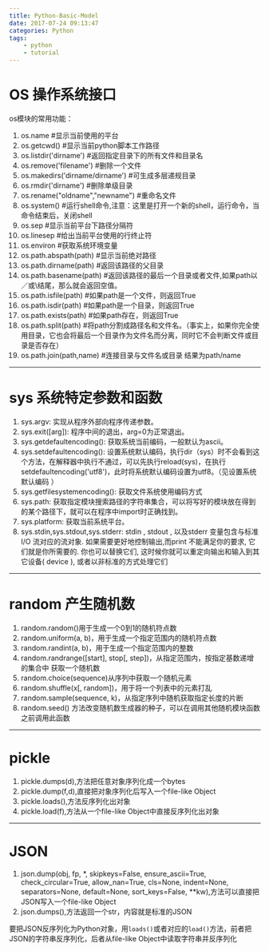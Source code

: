 ```yaml
---
title: Python-Basic-Model
date: 2017-07-24 09:13:47
categories: Python
tags: 
    - python
    - tutorial
---
```



# OS 操作系统接口

os模块的常用功能：

1.  os.name      #显示当前使用的平台
2.  os.getcwd()      #显示当前python脚本工作路径
3.  os.listdir('dirname')        #返回指定目录下的所有文件和目录名
4.  os.remove('filename')       #删除一个文件
5.  os.makedirs('dirname/dirname')     #可生成多层递规目录
6.  os.rmdir('dirname')     #删除单级目录
7.  os.rename("oldname","newname")    #重命名文件
8.  os.system()    #运行shell命令,注意：这里是打开一个新的shell，运行命令，当命令结束后，关闭shell
9.  os.sep    #显示当前平台下路径分隔符
10.  os.linesep    #给出当前平台使用的行终止符
11.  os.environ    #获取系统环境变量
12.  os.path.abspath(path)    #显示当前绝对路径
13.  os.path.dirname(path)    #返回该路径的父目录
14.  os.path.basename(path)    #返回该路径的最后一个目录或者文件,如果path以／或\结尾，那么就会返回空值。
15.  os.path.isfile(path)     #如果path是一个文件，则返回True
16.  os.path.isdir(path)    #如果path是一个目录，则返回True
17.  os.path.exists(path)    #如果path存在，则返回True
18.  os.path.split(path)  #将path分割成路径名和文件名。（事实上，如果你完全使用目录，它也会将最后一个目录作为文件名而分离，同时它不会判断文件或目录是否存在）
19.  os.path.join(path,name)   #连接目录与文件名或目录 结果为path/name


---

# sys 系统特定参数和函数

1.  sys.argv: 实现从程序外部向程序传递参数。
2.  sys.exit([arg]): 程序中间的退出，arg=0为正常退出。
3.  sys.getdefaultencoding(): 获取系统当前编码，一般默认为ascii。
4.  sys.setdefaultencoding(): 设置系统默认编码，执行dir（sys）时不会看到这个方法，在解释器中执行不通过，可以先执行reload(sys)，在执行 setdefaultencoding('utf8')，此时将系统默认编码设置为utf8。（见设置系统默认编码 ）
5.  sys.getfilesystemencoding(): 获取文件系统使用编码方式
6.  sys.path: 获取指定模块搜索路径的字符串集合，可以将写好的模块放在得到的某个路径下，就可以在程序中import时正确找到。
7.  sys.platform: 获取当前系统平台。
8.  sys.stdin,sys.stdout,sys.stderr: stdin , stdout , 以及stderr 变量包含与标准I/O 流对应的流对象. 如果需要更好地控制输出,而print 不能满足你的要求, 它们就是你所需要的. 你也可以替换它们, 这时候你就可以重定向输出和输入到其它设备( device ), 或者以非标准的方式处理它们


---

# random 产生随机数

1.  random.random()用于生成一个0到1的随机符点数
2.  random.uniform(a, b)，用于生成一个指定范围内的随机符点数
3.  random.randint(a, b)，用于生成一个指定范围内的整数
4.  random.randrange([start], stop[, step])，从指定范围内，按指定基数递增的集合中 获取一个随机数
5.  random.choice(sequence)从序列中获取一个随机元素
6.  random.shuffle(x[, random])，用于将一个列表中的元素打乱
7.  random.sample(sequence, k)，从指定序列中随机获取指定长度的片断
8.  random.seed() 方法改变随机数生成器的种子，可以在调用其他随机模块函数之前调用此函数


---

# pickle

1.  pickle.dumps(d),方法把任意对象序列化成一个bytes
2.  pickle.dump(f,d),直接把对象序列化后写入一个file-like Object
3.  pickle.loads(),方法反序列化出对象
4.  pickle.load(f),方法从一个file-like Object中直接反序列化出对象


---

# JSON 

1.  json.dump(obj, fp, *, skipkeys=False, ensure_ascii=True, check_circular=True, allow_nan=True, cls=None, indent=None, separators=None, default=None, sort_keys=False, **kw),方法可以直接把JSON写入一个file-like Object
2.  json.dumps(),方法返回一个str，内容就是标准的JSON


要把JSON反序列化为Python对象，用`loads()`或者对应的`load()`方法，前者把JSON的字符串反序列化，后者从file-like Object中读取字符串并反序列化

